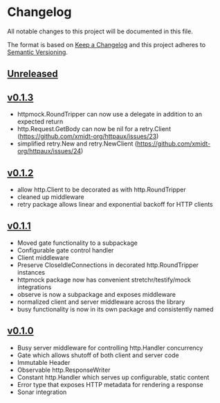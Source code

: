 # Changelog
All notable changes to this project will be documented in this file.

The format is based on [Keep a Changelog](http://keepachangelog.com/en/1.0.0/)
and this project adheres to [Semantic Versioning](http://semver.org/spec/v2.0.0.html).

## [Unreleased]

## [v0.1.3]
- httpmock.RoundTripper can now use a delegate in addition to an expected return
- http.Request.GetBody can now be nil for a retry.Client (https://github.com/xmidt-org/httpaux/issues/23)
- simplified retry.New and retry.NewClient (https://github.com/xmidt-org/httpaux/issues/24)

## [v0.1.2]
- allow http.Client to be decorated as with http.RoundTripper
- cleaned up middleware
- retry package allows linear and exponential backoff for HTTP clients

## [v0.1.1]
- Moved gate functionality to a subpackage
- Configurable gate control handler
- Client middleware
- Preserve CloseIdleConnections in decorated http.RoundTripper instances
- httpmock package now has convenient stretchr/testify/mock integrations
- observe is now a subpackage and exposes middleware
- normalized client and server middleware across the library
- busy functionality is now in its own package and consistently named

## [v0.1.0]
- Busy server middleware for controlling http.Handler concurrency
- Gate which allows shutoff of both client and server code
- Immutable Header
- Observable http.ResponseWriter
- Constant http.Handler which serves up configurable, static content
- Error type that exposes HTTP metadata for rendering a response
- Sonar integration

[Unreleased]: https://github.com/xmidt-org/httpaux/compare/v0.1.3..HEAD
[v0.1.3]: https://github.com/xmidt-org/httpaux/compare/0.1.2...v0.1.3
[v0.1.2]: https://github.com/xmidt-org/httpaux/compare/0.1.1...v0.1.2
[v0.1.1]: https://github.com/xmidt-org/httpaux/compare/0.1.0...v0.1.1
[v0.1.0]: https://github.com/xmidt-org/httpaux/compare/0.0.0...v0.1.0
